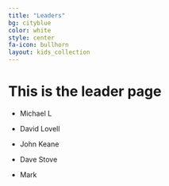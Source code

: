 ```yaml
---
title: "Leaders"
bg: cityblue
color: white
style: center
fa-icon: bullhorn
layout: kids_collection
---
```


# This is the leader page

- Michael L
- David Lovell
- John Keane
- Dave Stove

- Mark

